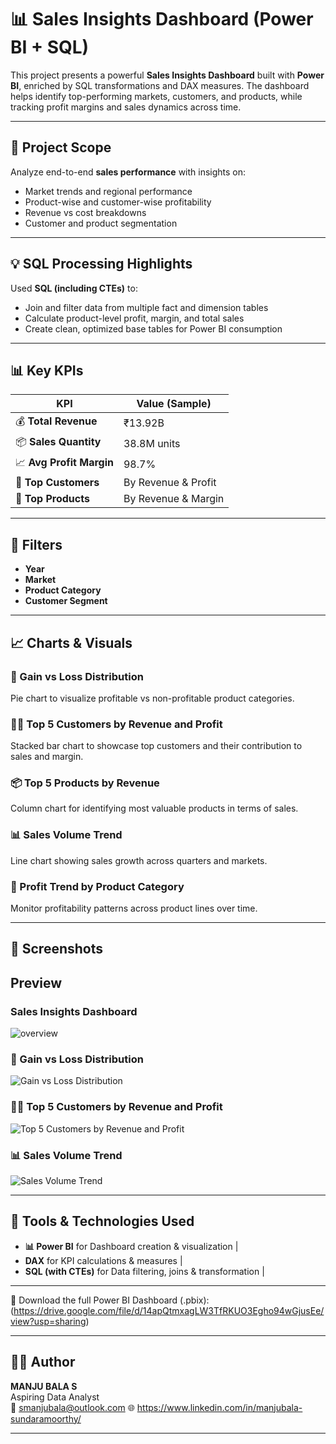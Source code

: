# 📊 Sales Insights Dashboard (Power BI + SQL)

This project presents a powerful **Sales Insights Dashboard** built with **Power BI**, enriched by SQL transformations and DAX measures. The dashboard helps identify top-performing markets, customers, and products, while tracking profit margins and sales dynamics across time.

---

## 🧠 Project Scope

Analyze end-to-end **sales performance** with insights on:

- Market trends and regional performance
- Product-wise and customer-wise profitability
- Revenue vs cost breakdowns
- Customer and product segmentation

---

## 💡 SQL Processing Highlights

Used **SQL (including CTEs)** to:

- Join and filter data from multiple fact and dimension tables
- Calculate product-level profit, margin, and total sales
- Create clean, optimized base tables for Power BI consumption

---

## 📊 Key KPIs

| KPI                     | Value (Sample) |
|-------------------------|----------------|
| 💰 **Total Revenue**     | ₹13.92B         |
| 📦 **Sales Quantity**    | 38.8M units     |
| 📈 **Avg Profit Margin** | 98.7%           |
| 👥 **Top Customers**     | By Revenue & Profit |
| 🧮 **Top Products**      | By Revenue & Margin |

---

## 📍 Filters

- **Year**
- **Market**
- **Product Category**
- **Customer Segment**

---

## 📈 Charts & Visuals

### 📌 Gain vs Loss Distribution
Pie chart to visualize profitable vs non-profitable product categories.

### 🧑‍💼 Top 5 Customers by Revenue and Profit
Stacked bar chart to showcase top customers and their contribution to sales and margin.

### 📦 Top 5 Products by Revenue
Column chart for identifying most valuable products in terms of sales.

### 📊 Sales Volume Trend
Line chart showing sales growth across quarters and markets.

### 🧾 Profit Trend by Product Category
Monitor profitability patterns across product lines over time.

---

## 📸 Screenshots

Preview 
--------

### Sales Insights Dashboard
![overview](https://github.com/user-attachments/assets/cef2cbe0-69f6-4f65-a74b-d83fb35525fd)

### 📌 Gain vs Loss Distribution
![Gain vs Loss Distribution](https://github.com/user-attachments/assets/425e50a3-170f-4966-b08a-9231a9f27521)

### 🧑‍💼 Top 5 Customers by Revenue and Profit
![Top 5 Customers by Revenue and Profit](https://github.com/user-attachments/assets/05e1ca10-f167-4d0e-aace-a5748cc2b6a9)

### 📊 Sales Volume Trend
![Sales Volume Trend](https://github.com/user-attachments/assets/dd3ec72e-8f89-49e6-ace0-419617781bb4)

---

## 🧰 Tools & Technologies Used

- **📊 Power BI** for Dashboard creation & visualization |
- **DAX** for KPI calculations & measures        |
- **SQL (with CTEs)** for Data filtering, joins & transformation |

---

📂 Download the full Power BI Dashboard (.pbix):  
(https://drive.google.com/file/d/14apQtmxagLW3TfRKUO3Egho94wGjusEe/view?usp=sharing)

---

## 🙋‍♂️ Author
**MANJU BALA S**  
Aspiring Data Analyst  
📧 smanjubala@outlook.com
🌐 https://www.linkedin.com/in/manjubala-sundaramoorthy/

---
